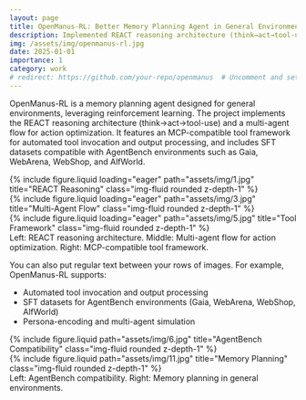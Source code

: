 ```yaml
---
layout: page
title: OpenManus-RL: Better Memory Planning Agent in General Environments via Reinforcement Learning
description: Implemented REACT reasoning architecture (think→act→tool-use) and multi-agent flow for action optimization. Built MCP-compatible tool framework supporting automated tool invocation and output processing. Constructed SFT datasets compatible with AgentBench environment (Gaia, WebArena, WebShop, AlfWorld).
img: /assets/img/openmanus-rl.jpg
date: 2025-01-01
importance: 1
category: work
# redirect: https://github.com/your-repo/openmanus  # Uncomment and set if you want to redirect
---
```


OpenManus-RL is a memory planning agent designed for general environments, leveraging reinforcement learning. The project implements the REACT reasoning architecture (think→act→tool-use) and a multi-agent flow for action optimization. It features an MCP-compatible tool framework for automated tool invocation and output processing, and includes SFT datasets compatible with AgentBench environments such as Gaia, WebArena, WebShop, and AlfWorld.

<div class="row">
    <div class="col-sm mt-3 mt-md-0">
        {% include figure.liquid loading="eager" path="assets/img/1.jpg" title="REACT Reasoning" class="img-fluid rounded z-depth-1" %}
    </div>
    <div class="col-sm mt-3 mt-md-0">
        {% include figure.liquid loading="eager" path="assets/img/3.jpg" title="Multi-Agent Flow" class="img-fluid rounded z-depth-1" %}
    </div>
    <div class="col-sm mt-3 mt-md-0">
        {% include figure.liquid loading="eager" path="assets/img/5.jpg" title="Tool Framework" class="img-fluid rounded z-depth-1" %}
    </div>
</div>
<div class="caption">
    Left: REACT reasoning architecture. Middle: Multi-agent flow for action optimization. Right: MCP-compatible tool framework.
</div>

You can also put regular text between your rows of images. For example, OpenManus-RL supports:
- Automated tool invocation and output processing
- SFT datasets for AgentBench environments (Gaia, WebArena, WebShop, AlfWorld)
- Persona-encoding and multi-agent simulation

<div class="row justify-content-sm-center">
    <div class="col-sm-8 mt-3 mt-md-0">
        {% include figure.liquid path="assets/img/6.jpg" title="AgentBench Compatibility" class="img-fluid rounded z-depth-1" %}
    </div>
    <div class="col-sm-4 mt-3 mt-md-0">
        {% include figure.liquid path="assets/img/11.jpg" title="Memory Planning" class="img-fluid rounded z-depth-1" %}
    </div>
</div>
<div class="caption">
    Left: AgentBench compatibility. Right: Memory planning in general environments.
</div> 